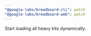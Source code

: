 ```yaml
---
"@google-labs/breadboard-cli": patch
"@google-labs/breadboard-web": patch
---
```


Start loading all heavy kits dynamically.
